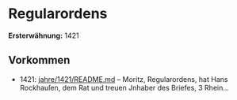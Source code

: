 # Regularordens

**Ersterwähnung:** 1421

## Vorkommen
- 1421: [jahre/1421/README.md](../jahre/1421/README.md) – Moritz, Regularordens, hat Hans
Rockhauſen, dem Rat und treuen Jnhaber des Briefes, 3
Rhein...
